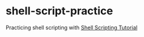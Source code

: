 # shell-script-practice
Practicing shell scripting with [Shell Scripting Tutorial](https://www.shellscript.sh)
